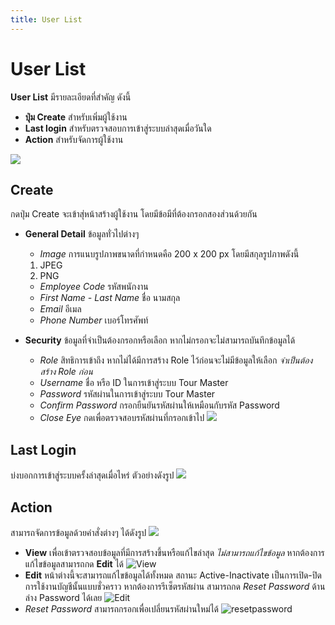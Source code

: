 ```yaml
---
title: User List
---
```

# User List
**​User List** มีรายละเอียดที่สำคัญ ดังนี้
* **ปุ่ม Create** สำหรับเพิ่มผู้ใช้งาน
* **Last login** สำหรับตรวจสอบการเข้าสู่ระบบล่าสุดเมื่อวันใด
* **Action** สำหรับจัดการผู้ใช้งาน

![](/img/User-list.jpeg)

<!-- ขั้นตอนการ Create -->
## **Create**
กดปุ่ม Create จะเข้าสุ่หน้าสร้างผู้ใช้งาน โดยมีข้อมีที่ต้องกรอกสองส่วนด้วยกัน
* **General Detail** ข้อมูลทั่วไปต่างๆ
    * _Image_ การแนบรูปภาพขนาดที่กำหนดคือ 200 x 200 px โดยมีสกุลรูปภาพดังนี้
    1. JPEG
    2. PNG

    * _Employee Code_ รหัสพนักงาน
    * _First Name - Last Name_ ชื่อ นามสกุล
    * _Email_ อีเมล
    * _Phone Number_ เบอร์โทรศัพท์

* **Security** ข้อมูลที่จำเป็นต้องกรอกหรือเลือก หากไม่กรอกจะไม่สามารถบันทึกข้อมูลได้
    * _Role_ สิทธิการเข้าถึง หากไม่ได้มีการสร้าง Role ไว้ก่อนจะไม่มีข้อมูลให้เลือก _จำเป็นต้องสร้าง Role ก่อน_
    * _Username_ ชื่อ หรือ ID ในการเข้าสู่ระบบ Tour Master
    * _Password_ รหัสผ่านในการเข้าสู่ระบบ Tour Master
    * _Confirm Password_ กรอกยืนยันรหัสผ่านให้เหมือนกับรหัส Password 
    * _Close Eye_ กดเพื่อตรวจสอบรหัสผ่านที่กรอกเข้าไป
![](/img/Create-User.jpeg)

<!-- สถานะการเข้าสู่ระบบล่าสุด -->
## **Last Login**
บ่งบอกการเข้าสู่ระบบครั้งล่าสุดเมื่อไหร่ ตัวอย่างดังรูป
![](/img/Last-log-user.jpeg)

<!-- View / Edit / Delete / Reset Password -->
## **Action**
สามารถจัดการข้อมูลด้วยคำสั่งต่างๆ ได้ดังรูป
![](/img/Action-user.jpeg)
* **View** เพื่อเข้าตรวจสอบข้อมูลที่มีการสร้างขึ้นหรือแก้ไขล่าสุด _ไม่สามารถแก้ไขข้อมูล_  หากต้องการแก้ไขข้อมูลสามารถกด **Edit** ได้
![View](/img/View-user.jpeg)
* **Edit** หน้าต่างนี้จะสามารถแก้ไขข้อมูลได้ทั้งหมด สถานะ Active-Inactivate เป็นการเปิด-ปิด การใช้งานบัญชีนั้นแบบชั่วคราว หากต้องการรีเซ็ตรหัสผ่าน สามารถกด _Reset Password_ ด้านล่าง Password ได้เลย
![Edit](/img/Edit-user.jpeg)
* *Reset Password*  สามารถกรอกเพื่อเปลี่ยนรหัสผ่านใหม่ได้
![resetpassword](/img/reset-password.jpeg)
